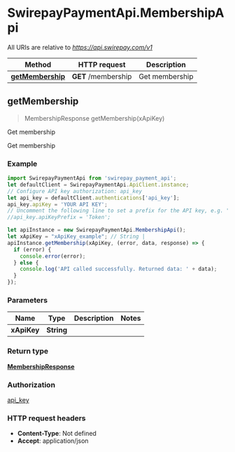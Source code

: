 # SwirepayPaymentApi.MembershipApi

All URIs are relative to *https://api.swirepay.com/v1*

Method | HTTP request | Description
------------- | ------------- | -------------
[**getMembership**](MembershipApi.md#getMembership) | **GET** /membership | Get membership



## getMembership

> MembershipResponse getMembership(xApiKey)

Get membership

Get membership

### Example

```javascript
import SwirepayPaymentApi from 'swirepay_payment_api';
let defaultClient = SwirepayPaymentApi.ApiClient.instance;
// Configure API key authorization: api_key
let api_key = defaultClient.authentications['api_key'];
api_key.apiKey = 'YOUR API KEY';
// Uncomment the following line to set a prefix for the API key, e.g. "Token" (defaults to null)
//api_key.apiKeyPrefix = 'Token';

let apiInstance = new SwirepayPaymentApi.MembershipApi();
let xApiKey = "xApiKey_example"; // String | 
apiInstance.getMembership(xApiKey, (error, data, response) => {
  if (error) {
    console.error(error);
  } else {
    console.log('API called successfully. Returned data: ' + data);
  }
});
```

### Parameters


Name | Type | Description  | Notes
------------- | ------------- | ------------- | -------------
 **xApiKey** | **String**|  | 

### Return type

[**MembershipResponse**](MembershipResponse.md)

### Authorization

[api_key](../README.md#api_key)

### HTTP request headers

- **Content-Type**: Not defined
- **Accept**: application/json

